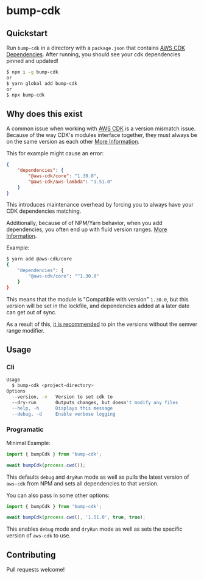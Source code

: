 # bump-cdk

## Quickstart

Run `bump-cdk` in a directory with a `package.json` that contains [AWS CDK Dependencies](). After running, you should see your cdk dependencies pinned and updated!

```bash
$ npm i -g bump-cdk
or
$ yarn global add bump-cdk
or
$ npx bump-cdk
```

## Why does this exist

A common issue when working with [AWS CDK](https://docs.aws.amazon.com/cdk/latest/guide/home.html) is a version mismatch issue. Because of the way CDK's modules interface together, they must always be on the same version as each other [More Information](https://docs.aws.amazon.com/cdk/latest/guide/troubleshooting.html#troubleshooting_modules).

This for example might cause an error:

```json
{
    "dependencies": {
        "@aws-cdk/core": "1.30.0",
        "@aws-cdk/aws-lambda": "1.51.0"
    }
}
```

This introduces maintenance overhead by forcing you to always have your CDK dependencies matching.

Additionally, because of of NPM/Yarn behavior, when you add dependencies, you often end up with fluid version ranges. [More Information](https://docs.npmjs.com/files/package.json#dependencies).

Example:

```bash
$ yarn add @aws-cdk/core
{
    "dependencies": {
        "@aws-cdk/core": "^1.30.0"
    }
}
```

This means that the module is "Compatible with version" `1.30.0`, but this version will be set in the lockfile, and dependencies added at a later date can get out of sync.

As a result of this, [it is recommended](https://github.com/aws/aws-cdk/issues/3711) to pin the versions without the semver range modifier.

## Usage

### Cli

```bash
Usage
  $ bump-cdk <project-directory>
Options
  --version, -v   Version to set cdk to
  --dry-run       Outputs changes, but doesn't modify any files
  --help, -h      Displays this message
  --debug, -d     Enable verbose logging
```

### Programatic

Minimal Example:

```typescript
import { bumpCdk } from 'bump-cdk';

await bumpCdk(process.cwd());
```

This defaults `debug` and `dryRun` mode as well as pulls the latest version of `aws-cdk` from NPM and sets all dependencies to that version.

You can also pass in some other options:

```typescript
import { bumpCdk } from 'bump-cdk';

await bumpCdk(process.cwd(), '1.51.0', true, true);
```

This enables `debug` mode and `dryRun` mode as well as sets the specific version of `aws-cdk` to use.

## Contributing

Pull requests welcome!